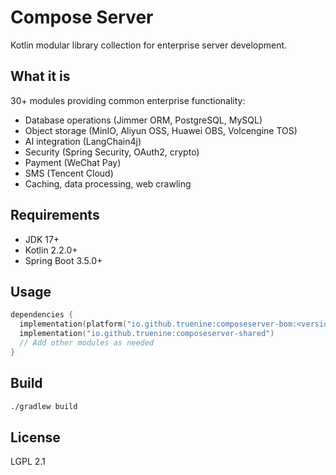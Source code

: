 # Compose Server

Kotlin modular library collection for enterprise server development.

## What it is

30+ modules providing common enterprise functionality:
- Database operations (Jimmer ORM, PostgreSQL, MySQL)
- Object storage (MinIO, Aliyun OSS, Huawei OBS, Volcengine TOS)
- AI integration (LangChain4j)
- Security (Spring Security, OAuth2, crypto)
- Payment (WeChat Pay)
- SMS (Tencent Cloud)
- Caching, data processing, web crawling

## Requirements

- JDK 17+
- Kotlin 2.2.0+
- Spring Boot 3.5.0+

## Usage

```kotlin
dependencies {
  implementation(platform("io.github.truenine:composeserver-bom:<version>"))
  implementation("io.github.truenine:composeserver-shared")
  // Add other modules as needed
}
```

## Build

```bash
./gradlew build
```

## License

LGPL 2.1
